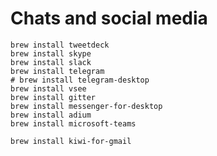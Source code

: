 # Chats and social media

```shell
brew install tweetdeck
brew install skype
brew install slack
brew install telegram
# brew install telegram-desktop
brew install vsee
brew install gitter
brew install messenger-for-desktop
brew install adium
brew install microsoft-teams
```

```shell
brew install kiwi-for-gmail
```
